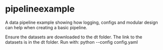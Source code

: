 # pipelineexample
A data pipeline example showing how logging, configs and modular design can help when creating a basic pipeline.

Ensure the datasets are downloaded to the dt folder. The link to the datasets is in the dt folder.
Run with:
python --config config.yaml
